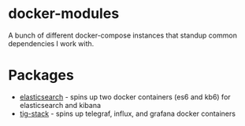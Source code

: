 # docker-modules
A bunch of different docker-compose instances that standup common dependencies I work with.

# Packages

- [elasticsearch](https://github.com/grindlemire/common-docker/blob/master/elasticsearch) - spins up two docker containers (es6 and kb6) for elasticsearch and kibana
- [tig-stack](https://github.com/grindlemire/common-docker/blob/master/tig-stack) - spins up telegraf, influx, and grafana docker containers 
